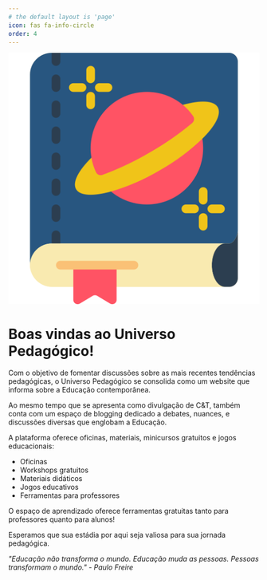 ```yaml
---
# the default layout is 'page'
icon: fas fa-info-circle
order: 4
---
```


![Hero image](/assets/avatar.png)

# Boas vindas ao Universo Pedagógico!

Com o objetivo de fomentar discussões sobre as mais recentes tendências pedagógicas, o Universo Pedagógico se consolida como um website que informa sobre a Educação contemporânea.

Ao mesmo tempo que se apresenta como divulgação de C&T, também conta com um espaço de blogging dedicado a debates, nuances, e discussões diversas que englobam a Educação.

A plataforma oferece oficinas, materiais, minicursos gratuitos e jogos educacionais:

* Oficinas
* Workshops gratuitos
* Materiais didáticos
* Jogos educativos
* Ferramentas para professores

O espaço de aprendizado oferece ferramentas gratuitas tanto para professores quanto para alunos!

Esperamos que sua estádia por aqui seja valiosa para sua jornada pedagógica.

<i>"Educação não transforma o mundo. Educação muda as pessoas. Pessoas transformam o mundo."</i>
<i>- Paulo Freire</i>
